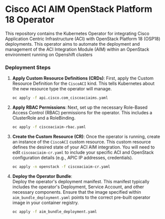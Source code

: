 # Cisco ACI AIM OpenStack Platform 18 Operator

This repository contains the Kubernetes Operator for integrating Cisco Application Centric Infrastructure (ACI) with OpenStack Platform 18 (OSP18) deployments. This operator aims to automate the deployment and management of the ACI Integration Module (AIM) within an OpenStack environment running on Openshift clusters

### Deployment Steps

1.  **Apply Custom Resource Definitions (CRDs)**:
    First, apply the Custom Resource Definition for the `CiscoACI` kind. This tells Kubernetes about the new resource type the operator will manage.

    ```bash
    oc apply -f api.cisco.com_ciscoaciaims.yaml
    ```

2.  **Apply RBAC Permissions**:
    Next, set up the necessary Role-Based Access Control (RBAC) permissions for the operator. This includes a ClusterRole and a RoleBinding.

    ```bash
    oc apply -f ciscoaciaim-rbac.yaml
    ```

3.  **Create the Custom Resource (CR)**:
    Once the operator is running, create an instance of the `CiscoACI` custom resource. This custom resource defines the desired state of your ACI AIM integration. You will need to edit `ciscoaciaim-cr.yaml` to include your specific ACI and OpenStack configuration details (e.g., APIC IP addresses, credentials).

    ```bash
    oc apply -n openstack -f ciscoaciaim-cr.yaml
    ```

4.  **Deploy the Operator Bundle**:                                                
    Deploy the operator's deployment manifest. This manifest typically includes the operator's Deployment, Service Account, and other necessary components. Ensure that the image specified within `aim_bundle_deployment.yaml` points to the correct pre-built operator image in your container registry. 
                                                                                 
    ```bash                                                                        
    oc apply -f aim_bundle_deployment.yaml                                         
    ```                                                                            
                                    
